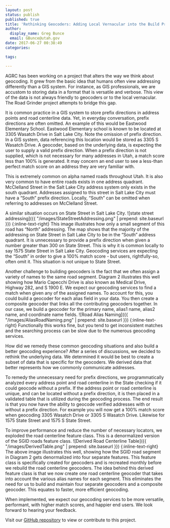 ```yaml
---
layout: post
status: publish
published: true
title: 'Rethinking Geocoders: Adding Local Vernacular into the Build Process'
author:
  display_name: Greg Bunce
  email: GBunce@utah.gov
date: 2017-06-27 00:38:49
categories:

tags:

---
```


AGRC has been working on a project that alters the way we think about geocoding. It grew from the basic idea that humans often view addressing differently than a GIS system. For instance, as GIS professionals, we are accustom to storing data in a format that is versatile and verbose. This view of the data is not always friendly to geocoders or to the local vernacular. The Road Grinder project attempts to bridge this gap.

It is common practice in a GIS system to store prefix directions in address points and road centerline data. Yet, in everyday conversation, prefix directions are often omitted. An example of this would be Eastwood Elementary School. Eastwood Elementary school is known to be located at 3305 Wasatch Drive in Salt Lake City. Note the omission of prefix direction. In a GIS system, data referencing this location would be stored as 3305 S Wasatch Drive. A geocoder, based on the underlying data, is expecting the user to supply a valid prefix direction. When a prefix direction is not supplied, which is not necessary for many addresses in Utah, a match score less than 100% is generated. It may concern an end user to see a less-than perfect match score on an address they are very familiar with.

This is extremely common on alpha named roads throughout Utah. It is also very common to have entire roads exists in one address quadrant. McClelland Street in the Salt Lake City address system only exists in the south quadrant. Addresses assigned to this street in Salt Lake City must have a “South” prefix direction. Locally, “South” can be omitted when referring to addresses on McClelland Street. 

A similar situation occurs on State Street in Salt Lake City. 
![state street addressing]({{ "/images/StateStreetAddressing.png" | prepend: site.baseurl }})
{:inline-text-right}
This image illustrates how only a small segment of this road has “North” addressing. The map shows that the majority of the addressing on State Street in Salt Lake City to be in the “South” address quadrant. It is unnecessary to provide a prefix direction when given a number greater than 300 on State Street. This is why it is common locally to say 1575 State Street in Salt Lake City. Geocoding services are expecting the “South” in order to give a 100% match score - but users, rightfully-so, often omit it. This situation is not unique to State Street. 

Another challenge to building geocoders is the fact that we often assign a variety of names to the same road segment. Diagram 2 illustrates this well showing how Mario Capecchi Drive is also known as Medical Drive, Highway 282, and S 1900 E. We expect our geocoding services to find a match when given any of the assigned names. To account for this, you could build a geocoder for each alias field in your data. You then create a composite geocoder that links all the contributing geocoders together. In our case, we build a geocoder for the primary name, alias1 name, alias2 name, and coordinate name fields.
![Road Alias Naming]({{ "/images/AliasRoadNaming.png" | prepend: site.baseurl }})
{:inline-text-right}
Functionally this works fine, but you tend to get inconsistent matches and the searching process can be slow due to the numerous geocoding services.

How did we remedy these common geocoding situations and also build a better geocoding experience? After a series of discussions, we decided to rethink the underlying data. We determined it would be best to create a subset of data that is specific for the geocoders. We derived data that better represents how we commonly communicate addresses.

To remedy the unnecessary need for prefix directions, we programmatically analyzed every address point and road centerline in the State checking if it could geocode without a prefix. If the address point or road centerline is unique, and can be located without a prefix direction, it is then placed in a validated table that is utilized during the geocoding process. The end result is that you now have the ability to geocode verified addresses with or without a prefix direction. For example you will now get a 100% match score when geocoding 3305 Wasatch Drive or 3305 S Wasatch Drive. Likewise for 1575 State Street and 1575 S State Street.

To improve performance and reduce the number of necessary locators, we exploded the road centerline feature class. This is a denormalized version of the SGID roads feature class. 
![Derived Road Centerline Table]({{ "/images/DerivedTable.png" | prepend: site.baseurl }})
{:inline-text-right}
The above image illustrates this well, showing how the SGID road segment in Diagram 2 gets denormalized into four separate features. This feature class is specifically created for geocoders and is recreated monthly before we rebuild the road centerline geocoders. The idea behind this derived feature class is that we now create one road centerline geocoder that takes into account the various alias names for each segment. This eliminates the need for us to build and maintain four separate geocoders and a composite geocoder. This equates to faster, more efficient geocoding.

When implemented, we expect our geocoding services to be more versatile, performant, with higher match scores, and happier end users. We look forward to hearing your feedback. 

Visit our [GitHub repository](https://github.com/agrc/RoadGrinder) to view or contribute to this project.
